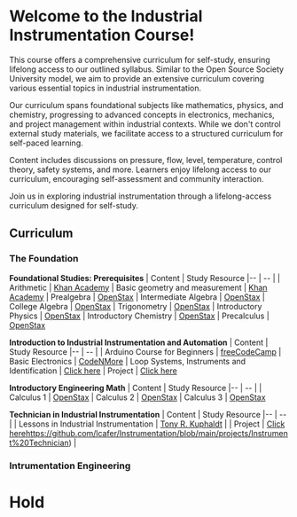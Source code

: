 # Welcome to the Industrial Instrumentation Course!

This course offers a comprehensive curriculum for self-study, ensuring lifelong access to our outlined syllabus. Similar to the Open Source Society University model, we aim to provide an extensive curriculum covering various essential topics in industrial instrumentation.

Our curriculum spans foundational subjects like mathematics, physics, and chemistry, progressing to advanced concepts in electronics, mechanics, and project management within industrial contexts. While we don't control external study materials, we facilitate access to a structured curriculum for self-paced learning.

Content includes discussions on pressure, flow, level, temperature, control theory, safety systems, and more. Learners enjoy lifelong access to our curriculum, encouraging self-assessment and community interaction.

Join us in exploring industrial instrumentation through a lifelong-access curriculum designed for self-study.

## Curriculum

### The Foundation

**Foundational Studies: Prerequisites**
| Content |  Study Resource
|-- | -- |
| Arithmetic | [Khan Academy](https://www.khanacademy.org/math/arithmetic#arithmetic-subject-challenge)
| Basic geometry and measurement | [Khan Academy](https://www.khanacademy.org/math/basic-geo#basic-geo-subject-challenge)
| Prealgebra | [OpenStax](https://openstax.org/details/books/prealgebra-2e)
| Intermediate Algebra | [OpenStax](https://openstax.org/details/books/intermediate-algebra-2e)
| College Algebra | [OpenStax](https://openstax.org/details/books/college-algebra-corequisite-support-2e)
| Trigonometry | [OpenStax](https://mecmath.net/trig/Trigonometry.pdf)
| Introductory Physics | [OpenStax](https://openstax.org/details/books/physics)
| Introductory Chemistry | [OpenStax](https://openstax.org/details/books/chemistry-2e)
| Precalculus | [OpenStax](https://assets.openstax.org/oscms-prodcms/media/documents/Precalculus_2e-WEB.pdf)


**Introduction to Industrial Instrumentation and Automation**
| Content |  Study Resource
|-- | -- |
| Arduino Course for Beginners | [freeCodeCamp](https://www.youtube.com/watch?v=zJ-LqeX_fLU)
| Basic Electronics | [CodeNMore](https://www.youtube.com/playlist?list=PLah6faXAgguOeMUIxS22ZU4w5nDvCl5gs)
| Loop Systems, Instruments and Identification | [Click here](https://github.com/lcafer/Instrumentation/blob/main/texts/Loop%20Systems,%20Instruments%20and%20Identification)
| Project | [Click here](https://github.com/lcafer/Instrumentation/blob/main/projects/Introduction%20to%20Industrial%20Instrumentation%20and%20Automation)

**Introductory Engineering Math**
| Content |  Study Resource
|-- | -- |
| Calculus 1 | [OpenStax](https://openstax.org/details/books/calculus-volume-1)
| Calculus 2 | [OpenStax](https://openstax.org/details/books/calculus-volume-2)
| Calculus 3 | [OpenStax](https://openstax.org/details/books/calculus-volume-3)

**Technician in Industrial Instrumentation**
| Content |  Study Resource
|-- | -- |
| Lessons in Industrial Instrumentation | [Tony R. Kuphaldt](https://www.ibiblio.org/kuphaldt/socratic/sinst/) |
| Project | [Click here](https://github.com/lcafer/Instrumentation/blob/main/projects/Instrument%20Technician)https://github.com/lcafer/Instrumentation/blob/main/projects/Instrument%20Technician) |


### Intrumentation Engineering

# Hold










